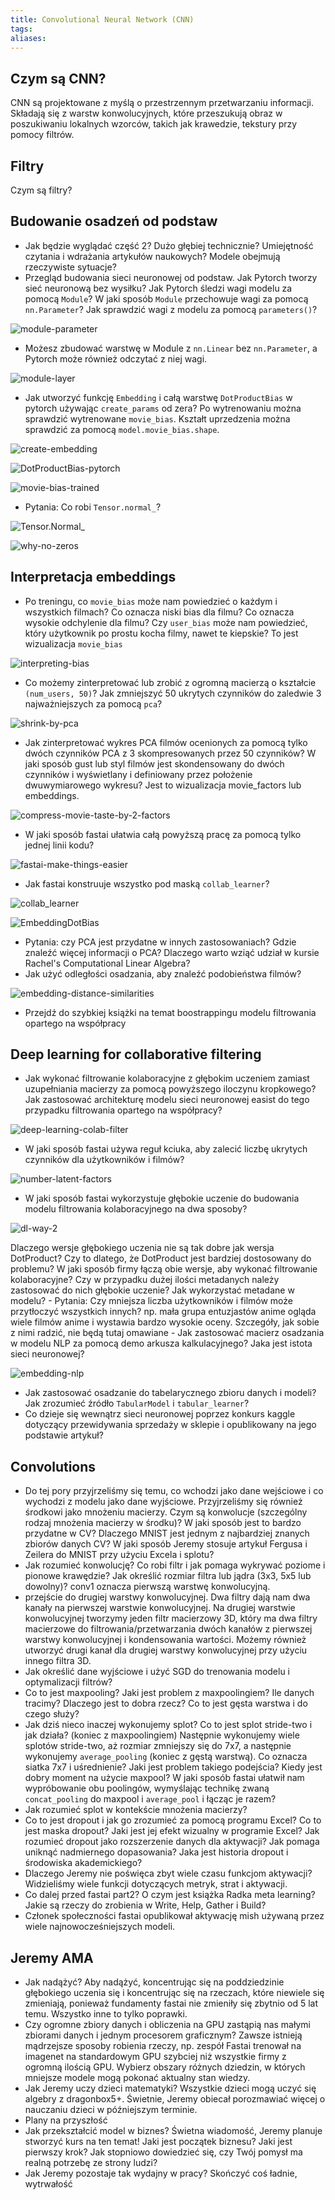 ```yaml
---
title: Convolutional Neural Network (CNN)
tags: 
aliases:
---
```

## Czym są CNN?

CNN są projektowane z myślą o przestrzennym przetwarzaniu informacji. Składają się z warstw konwolucyjnych, które przeszukują obraz w poszukiwaniu lokalnych wzorców, takich jak krawedzie, tekstury przy pomocy filtrów.

## Filtry

Czym są filtry?

## Budowanie osadzeń od podstaw

- Jak będzie wyglądać część 2? Dużo głębiej technicznie? Umiejętność czytania i wdrażania artykułów naukowych? Modele obejmują rzeczywiste sytuacje?
- Przegląd budowania sieci neuronowej od podstaw. Jak Pytorch tworzy sieć neuronową bez wysiłku? Jak Pytorch śledzi wagi modelu za pomocą `Module`? W jaki sposób `Module` przechowuje wagi za pomocą `nn.Parameter`? Jak sprawdzić wagi z modelu za pomocą `parameters()`?

![module-parameter](https://forums.fast.ai/uploads/default/optimized/3X/a/c/ac1eeab37f915183a24b24161bc98b737375ed3a_2_690x284.png)

- Możesz zbudować warstwę w Module z `nn.Linear` bez `nn.Parameter`, a Pytorch może również odczytać z niej wagi.

![module-layer](https://forums.fast.ai/uploads/default/optimized/3X/6/1/6169abe36ea65492da4795d59819c0a7711926f3_2_690x252.png)

- Jak utworzyć funkcję `Embedding` i całą warstwę `DotProductBias` w pytorch używając `create_params` od zera? Po wytrenowaniu można sprawdzić wytrenowane `movie_bias`. Kształt uprzedzenia można sprawdzić za pomocą `model.movie_bias.shape`.

![create-embedding](https://forums.fast.ai/uploads/default/optimized/3X/b/3/b3ad05b6e908f82d01ae5bb03833fd3d22cdd07a_2_690x216.png)

![DotProductBias-pytorch](https://forums.fast.ai/uploads/default/optimized/3X/d/4/d463560b5dac88fa6265df49f186581365b15cd7_2_690x266.png)

![movie-bias-trained](https://forums.fast.ai/uploads/default/optimized/3X/b/9/b9c387939d608287db55c4fe3f2fde20579da859_2_690x352.jpeg)

- Pytania: Co robi `Tensor.normal_`?

![Tensor.Normal_](https://forums.fast.ai/uploads/default/optimized/3X/a/8/a8cd719c1c9b49df72a7b63cc140c558462bc2ca_2_690x173.png)

![why-no-zeros](https://forums.fast.ai/uploads/default/optimized/3X/1/c/1c35d70ecfae6df4e054fecb879be854bbe5679a_2_690x74.png)

## Interpretacja embeddings

- Po treningu, co `movie_bias` może nam powiedzieć o każdym i wszystkich filmach? Co oznacza niski bias dla filmu? Co oznacza wysokie odchylenie dla filmu? Czy `user_bias` może nam powiedzieć, który użytkownik po prostu kocha filmy, nawet te kiepskie? To jest wizualizacja `movie_bias`

![interpreting-bias](https://forums.fast.ai/uploads/default/optimized/3X/3/8/38eba26268dc461437ffe433be538e73f74d60bf_2_690x329.png)

- Co możemy zinterpretować lub zrobić z ogromną macierzą o kształcie `(num_users, 50)`? Jak zmniejszyć 50 ukrytych czynników do zaledwie 3 najważniejszych za pomocą `pca`?

![shrink-by-pca](https://forums.fast.ai/uploads/default/optimized/3X/c/4/c456a152f3dd0f85b7d17e6eee93c0179bc942d6_2_690x227.png)

- Jak zinterpretować wykres PCA filmów ocenionych za pomocą tylko dwóch czynników PCA z 3 skompresowanych przez 50 czynników? W jaki sposób gust lub styl filmów jest skondensowany do dwóch czynników i wyświetlany i definiowany przez położenie dwuwymiarowego wykresu? Jest to wizualizacja movie_factors lub embeddings.

![compress-movie-taste-by-2-factors](https://forums.fast.ai/uploads/default/optimized/3X/4/e/4eac3d75cab2db567ac45fba7fbf0ef17b2c514d_2_587x500.jpeg)

- W jaki sposób fastai ułatwia całą powyższą pracę za pomocą tylko jednej linii kodu?

![fastai-make-things-easier](https://forums.fast.ai/uploads/default/optimized/3X/e/d/ed57496a25b591290deb15ac0a87bc09276e6ee7_2_559x500.jpeg)

- Jak fastai konstruuje wszystko pod maską `collab_learner`?

![collab_learner](https://forums.fast.ai/uploads/default/optimized/3X/4/a/4afaa7b7a3eb83460fb708c1038a4bb7636931ae_2_690x241.jpeg)

![EmbeddingDotBias](https://forums.fast.ai/uploads/default/optimized/3X/3/6/36b95732e07160818fc282f97a1ea26feebde957_2_690x291.png)

- Pytania: czy PCA jest przydatne w innych zastosowaniach? Gdzie znaleźć więcej informacji o PCA? Dlaczego warto wziąć udział w kursie Rachel's Computational Linear Algebra?
- Jak użyć odległości osadzania, aby znaleźć podobieństwa filmów?

![embedding-distance-similarities](https://forums.fast.ai/uploads/default/optimized/3X/3/5/3570ea9ea1d9e3d83fcb1fc79da041378c2ab6cb_2_690x205.jpeg)

- Przejdź do szybkiej książki na temat boostrappingu modelu filtrowania opartego na współpracy

## Deep learning for collaborative filtering

- Jak wykonać filtrowanie kolaboracyjne z głębokim uczeniem zamiast uzupełniania macierzy za pomocą powyższego iloczynu kropkowego? Jak zastosować architekturę modelu sieci neuronowej easist do tego przypadku filtrowania opartego na współpracy?

![deep-learning-colab-filter](https://forums.fast.ai/uploads/default/optimized/3X/2/e/2e3885bd3fec97240d61b1114ada57a770dddcac_2_690x273.jpeg)

- W jaki sposób fastai używa reguł kciuka, aby zalecić liczbę ukrytych czynników dla użytkowników i filmów?

![number-latent-factors](https://forums.fast.ai/uploads/default/optimized/3X/7/0/70613b67c9727ff47186d2323466a5ddb589497a_2_690x154.png)

- W jaki sposób fastai wykorzystuje głębokie uczenie do budowania modelu filtrowania kolaboracyjnego na dwa sposoby?

![dl-way-2](https://forums.fast.ai/uploads/default/optimized/3X/3/6/362b88b96fc4ec0055caf95a2be17003dee2e4fc_2_690x391.jpeg)

Dlaczego wersje głębokiego uczenia nie są tak dobre jak wersja DotProduct? Czy to dlatego, że DotProduct jest bardziej dostosowany do problemu? W jaki sposób firmy łączą obie wersje, aby wykonać filtrowanie kolaboracyjne? Czy w przypadku dużej ilości metadanych należy zastosować do nich głębokie uczenie? Jak wykorzystać metadane w modelu? - Pytania: Czy mniejsza liczba użytkowników i filmów może przytłoczyć wszystkich innych? np. mała grupa entuzjastów anime ogląda wiele filmów anime i wystawia bardzo wysokie oceny. Szczegóły, jak sobie z nimi radzić, nie będą tutaj omawiane - Jak zastosować macierz osadzania w modelu NLP za pomocą demo arkusza kalkulacyjnego? Jaka jest istota sieci neuronowej?

![embedding-nlp](https://forums.fast.ai/uploads/default/optimized/3X/1/0/1052d5774f1d716e988c005abce8939662b6a2a3_2_561x500.jpeg)

- Jak zastosować osadzanie do tabelarycznego zbioru danych i modeli? Jak zrozumieć źródło `TabularModel` i `tabular_learner`?
- Co dzieje się wewnątrz sieci neuronowej poprzez konkurs kaggle dotyczący przewidywania sprzedaży w sklepie i opublikowany na jego podstawie artykuł?

## Convolutions

- Do tej pory przyjrzeliśmy się temu, co wchodzi jako dane wejściowe i co wychodzi z modelu jako dane wyjściowe. Przyjrzeliśmy się również środkowi jako mnożeniu macierzy. Czym są konwolucje (szczególny rodzaj mnożenia macierzy w środku)? W jaki sposób jest to bardzo przydatne w CV? Dlaczego MNIST jest jednym z najbardziej znanych zbiorów danych CV? W jaki sposób Jeremy stosuje artykuł Fergusa i Zeilera do MNIST przy użyciu Excela i splotu?
- Jak rozumieć konwolucję? Co robi filtr i jak pomaga wykrywać poziome i pionowe krawędzie? Jak określić rozmiar filtra lub jądra (3x3, 5x5 lub dowolny)? conv1 oznacza pierwszą warstwę konwolucyjną.
- przejście do drugiej warstwy konwolucyjnej. Dwa filtry dają nam dwa kanały na pierwszej warstwie konwolucyjnej. Na drugiej warstwie konwolucyjnej tworzymy jeden filtr macierzowy 3D, który ma dwa filtry macierzowe do filtrowania/przetwarzania dwóch kanałów z pierwszej warstwy konwolucyjnej i kondensowania wartości. Możemy również utworzyć drugi kanał dla drugiej warstwy konwolucyjnej przy użyciu innego filtra 3D.
- Jak określić dane wyjściowe i użyć SGD do trenowania modelu i optymalizacji filtrów?
- Co to jest maxpooling? Jaki jest problem z maxpoolingiem? Ile danych tracimy? Dlaczego jest to dobra rzecz? Co to jest gęsta warstwa i do czego służy?
- Jak dziś nieco inaczej wykonujemy splot? Co to jest splot stride-two i jak działa? (koniec z maxpoolingiem) Następnie wykonujemy wiele splotów stride-two, aż rozmiar zmniejszy się do 7x7, a następnie wykonujemy `average_pooling` (koniec z gęstą warstwą). Co oznacza siatka 7x7 i uśrednienie? Jaki jest problem takiego podejścia? Kiedy jest dobry moment na użycie maxpool? W jaki sposób fastai ułatwił nam wypróbowanie obu poolingów, wymyślając technikę zwaną `concat_pooling` do maxpool i `average_pool` i łącząc je razem?
- Jak rozumieć splot w kontekście mnożenia macierzy?
- Co to jest dropout i jak go zrozumieć za pomocą programu Excel? Co to jest maska dropout? Jaki jest jej efekt wizualny w programie Excel? Jak rozumieć dropout jako rozszerzenie danych dla aktywacji? Jak pomaga uniknąć nadmiernego dopasowania? Jaka jest historia dropout i środowiska akademickiego?
- Dlaczego Jeremy nie poświęca zbyt wiele czasu funkcjom aktywacji? Widzieliśmy wiele funkcji dotyczących metryk, strat i aktywacji.
- Co dalej przed fastai part2? O czym jest książka Radka meta learning? Jakie są rzeczy do zrobienia w Write, Help, Gather i Build?
- Członek społeczności fastai opublikował aktywację mish używaną przez wiele najnowocześniejszych modeli.

## Jeremy AMA

- Jak nadążyć? Aby nadążyć, koncentrując się na poddziedzinie głębokiego uczenia się i koncentrując się na rzeczach, które niewiele się zmieniają, ponieważ fundamenty fastai nie zmieniły się zbytnio od 5 lat temu. Wszystko inne to tylko poprawki.
- Czy ogromne zbiory danych i obliczenia na GPU zastąpią nas małymi zbiorami danych i jednym procesorem graficznym? Zawsze istnieją mądrzejsze sposoby robienia rzeczy, np. zespół Fastai trenował na imagenet na standardowym GPU szybciej niż wszystkie firmy z ogromną ilością GPU. Wybierz obszary różnych dziedzin, w których mniejsze modele mogą pokonać aktualny stan wiedzy.
- Jak Jeremy uczy dzieci matematyki? Wszystkie dzieci mogą uczyć się algebry z dragonbox5+. Świetnie, Jeremy obiecał porozmawiać więcej o nauczaniu dzieci w późniejszym terminie.
- Plany na przyszłość
- Jak przekształcić model w biznes? Świetna wiadomość, Jeremy planuje stworzyć kurs na ten temat! Jaki jest początek biznesu? Jaki jest pierwszy krok? Jak stopniowo dowiedzieć się, czy Twój pomysł ma realną potrzebę ze strony ludzi?
- Jak Jeremy pozostaje tak wydajny w pracy? Skończyć coś ładnie, wytrwałość